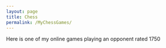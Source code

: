 ```yaml
---
layout: page
title: Chess
permalink: /MyChessGames/
---
```

Here is one of my online games playing an opponent rated 1750

<!-- Support libraries from Yahoo YUI project -->  
<script type="text/javascript"  
    src="http://chesstempo.com/js/pgnyui.js">  
</script>   

<script type="text/javascript"  
    src="http://chesstempo.com/js/pgnviewer.js">  
</script>  

<link  
 type="text/css"   
 rel="stylesheet"   
 href="http://chesstempo.com/css/board-min.css">  

<script>
new PgnViewer(
  { boardName: "demo",
    pieceSet: 'merida',
    pieceSize: 46,
    pgnString: "[white \"me\"] [black \"you\"]1.e4 d5 2.exd5 Qxd5 3.Nc3 Qa5 4.d4 c6 5.Bc4 Nf6 6.Bd2 Bf5 7.Nf3 e6 8.O-O Bb4 9.a3 Bxc3 10.Bxc3 Qc7 11.Re1 O-O 12.Qe2 Nbd7 13.Rad1 b5 14.Ba2 Nd5 15.Bd2 Bxc2 16.Rc1 Bg6 17.Bxd5 exd5 18.Qxb5 Rac8 19.Qb3 Nb6 20.Bb4 Rfd8 21.Ne5 Bf5 22.Rxc6 Qb7 23.Rec1 Rxc6 24.Nxc6 Re8 25.h3 Nc4 26.Ne5 Nxe5 27.dxe5 Rxe5 28.Qg3 Re8 29.Rc7 Qb8 30.Bc3 Bg6 31.h4 h5 32.Be5 Qb6 33.Qc3 a5 34.Bxg7 Re1+ 35.Qxe1 Qxc7 36.Qc3 Qxc3 37.Bxc3 a4 38.f3 Kf8 39.Bf6 Ke8 40.Kf2 Kd7 41.Ke3 Kc6 42.Kd4 Bf5 43.Be7 Bc2 44.Ke5 Bd3 45.Kf6 Bf1 46.g4 hxg4 47.fxg4 Be2 48.h5 Bxg4 49.h6",
  }
);
</script>

<body>
  <div id="demo-container"></div>  
  <div id="demo-moves"></div>  
</body>
